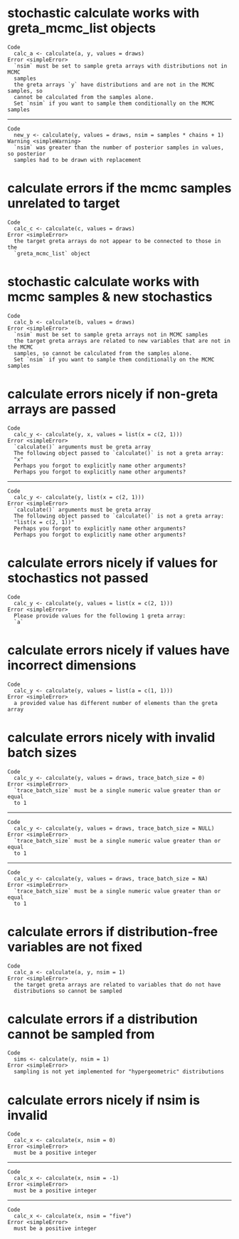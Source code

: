 # stochastic calculate works with greta_mcmc_list objects

    Code
      calc_a <- calculate(a, y, values = draws)
    Error <simpleError>
      `nsim` must be set to sample greta arrays with distributions not in MCMC
      samples
      the greta arrays `y` have distributions and are not in the MCMC samples, so
      cannot be calculated from the samples alone.
      Set `nsim` if you want to sample them conditionally on the MCMC samples

---

    Code
      new_y <- calculate(y, values = draws, nsim = samples * chains + 1)
    Warning <simpleWarning>
      `nsim` was greater than the number of posterior samples in values, so posterior
      samples had to be drawn with replacement

# calculate errors if the mcmc samples unrelated to target

    Code
      calc_c <- calculate(c, values = draws)
    Error <simpleError>
      the target greta arrays do not appear to be connected to those in the
      `greta_mcmc_list` object

# stochastic calculate works with mcmc samples & new stochastics

    Code
      calc_b <- calculate(b, values = draws)
    Error <simpleError>
      `nsim` must be set to sample greta arrays not in MCMC samples
      the target greta arrays are related to new variables that are not in the MCMC
      samples, so cannot be calculated from the samples alone.
      Set `nsim` if you want to sample them conditionally on the MCMC samples

# calculate errors nicely if non-greta arrays are passed

    Code
      calc_y <- calculate(y, x, values = list(x = c(2, 1)))
    Error <simpleError>
      `calculate()` arguments must be greta array
      The following object passed to `calculate()` is not a greta array:
      "x"
      Perhaps you forgot to explicitly name other arguments?
      Perhaps you forgot to explicitly name other arguments?

---

    Code
      calc_y <- calculate(y, list(x = c(2, 1)))
    Error <simpleError>
      `calculate()` arguments must be greta array
      The following object passed to `calculate()` is not a greta array:
      "list(x = c(2, 1))"
      Perhaps you forgot to explicitly name other arguments?
      Perhaps you forgot to explicitly name other arguments?

# calculate errors nicely if values for stochastics not passed

    Code
      calc_y <- calculate(y, values = list(x = c(2, 1)))
    Error <simpleError>
      Please provide values for the following 1 greta array:
      `a`

# calculate errors nicely if values have incorrect dimensions

    Code
      calc_y <- calculate(y, values = list(a = c(1, 1)))
    Error <simpleError>
      a provided value has different number of elements than the greta array

# calculate errors nicely with invalid batch sizes

    Code
      calc_y <- calculate(y, values = draws, trace_batch_size = 0)
    Error <simpleError>
      `trace_batch_size` must be a single numeric value greater than or equal
      to 1

---

    Code
      calc_y <- calculate(y, values = draws, trace_batch_size = NULL)
    Error <simpleError>
      `trace_batch_size` must be a single numeric value greater than or equal
      to 1

---

    Code
      calc_y <- calculate(y, values = draws, trace_batch_size = NA)
    Error <simpleError>
      `trace_batch_size` must be a single numeric value greater than or equal
      to 1

# calculate errors if distribution-free variables are not fixed

    Code
      calc_a <- calculate(a, y, nsim = 1)
    Error <simpleError>
      the target greta arrays are related to variables that do not have
      distributions so cannot be sampled

# calculate errors if a distribution cannot be sampled from

    Code
      sims <- calculate(y, nsim = 1)
    Error <simpleError>
      sampling is not yet implemented for "hypergeometric" distributions

# calculate errors nicely if nsim is invalid

    Code
      calc_x <- calculate(x, nsim = 0)
    Error <simpleError>
      must be a positive integer

---

    Code
      calc_x <- calculate(x, nsim = -1)
    Error <simpleError>
      must be a positive integer

---

    Code
      calc_x <- calculate(x, nsim = "five")
    Error <simpleError>
      must be a positive integer

